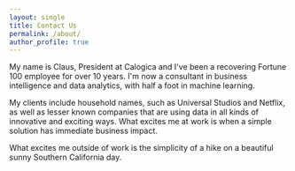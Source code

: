 ```yaml
---
layout: single
title: Contact Us
permalink: /about/
author_profile: true
---
```


My name is Claus, President at Calogica and I've been a recovering Fortune 100 employee for over 10 years. I'm now a consultant in business intelligence and data analytics, with half a foot in machine learning.

My clients include household names, such as Universal Studios and Netflix, as well as lesser known companies that are using data in all kinds of innovative and exciting ways. What excites me at work is when a simple solution has immediate business impact.

What excites me outside of work is the simplicity of a hike on a beautiful sunny Southern California day.
